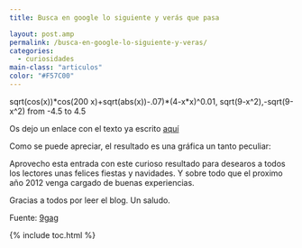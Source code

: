```yaml
---
title: Busca en google lo siguiente y verás que pasa

layout: post.amp
permalink: /busca-en-google-lo-siguiente-y-veras/
categories:
  - curiosidades
main-class: "articulos"
color: "#F57C00"
---
```

sqrt(cos(x))\*cos(200 x)+sqrt(abs(x))-.07)\*(4-x*x)^0.01, sqrt(9-x^2),-sqrt(9-x^2) from -4.5 to 4.5

Os dejo un enlace con el texto ya escrito <a target="_blank" href="https://www.google.com/search?hl=en&q=sqrt(cos(x))*cos(200%20x)%2Bsqrt(abs(x))-.07)*(4-x*x)%5E0.01%2C%20sqrt(9-x%5E2)%2C-sqrt(9-x%5E2)%20from%20-4.5%20to%204.5#sclient=psy-ab&hl=en&source=hp&q=sqrt(cos(x))*cos(200+x)%2Bsqrt(abs(x))-.07)*(4-x*x)%5E0.01%2C+sqrt(9-x%5E2)%2C-sqrt(9-x%5E2)+from+-4.5+to+4.5&pbx=1&oq=sqrt(cos(x))*cos(200+x)%2Bsqrt(abs(x))-.07)*(4-x*x)%5E0.01%2C+sqrt(9-x%5E2)%2C-sqrt(9-x%5E2)+from+-4.5+to+4.5&aq=f&aqi=&aql=&gs_sm=e&gs_upl=121135l123243l0l124213l2l2l0l0l0l0l262l482l2-2l2l0&bav=on.2,or.r_gc.r_pw.r_cp.,cf.osb&fp=a1bc1589ec616832&biw=1280&bih=962">aquí</a>

Como se puede apreciar, el resultado es una gráfica un tanto peculiar:

<div class="separator" style="clear: both; text-align: center;">
<a href="https://1.bp.blogspot.com/-FO8fLpA-3fM/TvXameIQI0I/AAAAAAAAB9k/KJSAlJz8tkc/s1600/Screenshot.png" imageanchor="1" style="margin-left:1em; margin-right:1em"><amp-img layout="responsive" border="0" height="213" width="400" src="https://1.bp.blogspot.com/-FO8fLpA-3fM/TvXameIQI0I/AAAAAAAAB9k/KJSAlJz8tkc/s400/Screenshot.png" /></a>
</div>

Aprovecho esta entrada con este curioso resultado para desearos a todos los lectores unas felices fiestas y navidades. Y sobre todo que el proximo año 2012 venga cargado de buenas experiencias.

Gracias a todos por leer el blog. Un saludo.

Fuente: <a target="_blank" href="http://9gag.com/gag/1220389">9gag</a>



{% include toc.html %}
